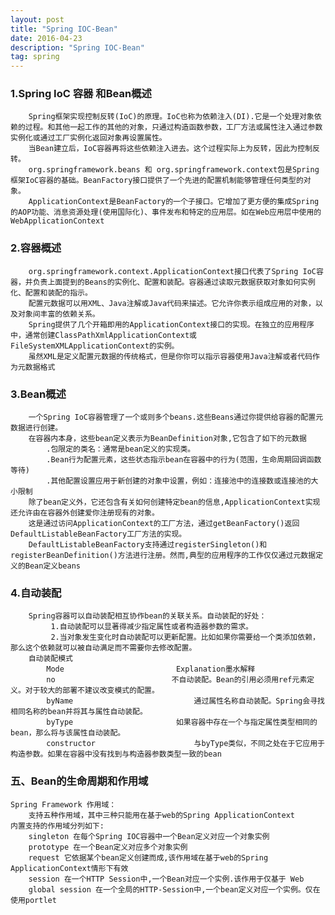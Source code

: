```yaml
---
layout: post
title: "Spring IOC-Bean"
date: 2016-04-23
description: "Spring IOC-Bean"
tag: spring 
---   
```



### 1.Spring IoC 容器 和Bean概述
        Spring框架实现控制反转(IoC)的原理。IoC也称为依赖注入(DI).它是一个处理对象依赖的过程。和其他一起工作的其他的对象，只通过构造函数参数，工厂方法或属性注入通过参数实例化或通过工厂实例化返回对象再设置属性。
        当Bean建立后，IoC容器再将这些依赖注入进去。这个过程实际上为反转，因此为控制反转。
        org.springframework.beans 和 org.springframework.context包是Spring框架IoC容器的基础。BeanFactory接口提供了一个先进的配置机制能够管理任何类型的对象。
        ApplicationContext是BeanFactory的一个子接口。它增加了更方便的集成Spring的AOP功能、消息资源处理(使用国际化)、事件发布和特定的应用层。如在Web应用层中使用的WebApplicationContext

### 2.容器概述
        org.springframework.context.ApplicationContext接口代表了Spring IoC容器，并负责上面提到的Beans的实例化、配置和装配。容器通过读取元数据获取对象如何实例化、配置和装配的指示。
        配置元数据可以用XML、Java注解或Java代码来描述。它允许你表示组成应用的对象，以及对象间丰富的依赖关系。
        Spring提供了几个开箱即用的ApplicationContext接口的实现。在独立的应用程序中，通常创建ClassPathXmlApplicationContext或FileSystemXMLApplicationContext的实例。
        虽然XML是定义配置元数据的传统格式，但是你你可以指示容器使用Java注解或者代码作为元数据格式

### 3.Bean概述
        一个Spring IoC容器管理了一个或则多个beans.这些Beans通过你提供给容器的配置元数据进行创建。
        在容器内本身，这些bean定义表示为BeanDefinition对象,它包含了如下的元数据
            .包限定的类名：通常是bean定义的实现类。
            .Bean行为配置元素，这些状态指示bean在容器中的行为(范围，生命周期回调函数等待)
            .其他配置设置应用于新创建的对象中设置，例如：连接池中的连接数或连接池的大小限制
        除了bean定义外，它还包含有关如何创建特定bean的信息,ApplicationContext实现还允许由在容器外创建爱你注册现有的对象。
        这是通过访问ApplicationContext的工厂方法，通过getBeanFactory()返回DefaultListableBeanFactory工厂方法的实现。
        DefaultListableBeanFactory支持通过registerSingleton()和registerBeanDefinition()方法进行注册。然而,典型的应用程序的工作仅仅通过元数据定义的Bean定义beans

### 4.自动装配
        Spring容器可以自动装配相互协作bean的关联关系。自动装配的好处：
             1.自动装配可以显著得减少指定属性或者构造器参数的需求。
             2.当对象发生变化时自动装配可以更新配置。比如如果你需要给一个类添加依赖，那么这个依赖就可以被自动满足而不需要你去修改配置。
        自动装配模式
            Mode                         Explanation墨水解释
            no                          不自动装配。Bean的引用必须用ref元素定义。对于较大的部署不建议改变模式的配置。
            byName                           通过属性名称自动装配。Spring会寻找相同名称的bean并将其与属性自动装配。
            byType                       如果容器中存在一个与指定属性类型相同的bean，那么将与该属性自动装配。
            constructor                      与byType类似，不同之处在于它应用于构造参数。如果在容器中没有找到与构造器参数类型一致的bean


### 五、Bean的生命周期和作用域
    Spring Framework 作用域：
        支持五种作用域，其中三种只能用在基于web的Spring ApplicationContext
    内置支持的作用域分列如下:
        singleton 在每个Spring IOC容器中一个Bean定义对应一个对象实例
        prototype 在一个Bean定义对应多个对象实例
        request 它依据某个bean定义创建而成,该作用域在基于web的Spring ApplicationContext情形下有效
        session 在一个HTTP Session中,一个Bean对应一个实例.该作用于仅基于 Web
        global session 在一个全局的HTTP-Session中,一个bean定义对应一个实例。仅在使用portlet
